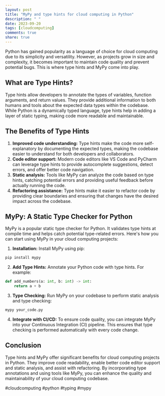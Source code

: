 ```yaml
---
layout: post
title: "MyPy and type hints for cloud computing in Python"
description: " "
date: 2023-09-20
tags: [cloudcomputing]
comments: true
share: true
---
```


Python has gained popularity as a language of choice for cloud computing due to its simplicity and versatility. However, as projects grow in size and complexity, it becomes important to maintain code quality and prevent potential bugs. This is where type hints and MyPy come into play.

## What are Type Hints?
Type hints allow developers to annotate the types of variables, function arguments, and return values. They provide additional information to both humans and tools about the expected data types within the codebase. While Python is a dynamically typed language, type hints help in adding a layer of static typing, making code more readable and maintainable.

## The Benefits of Type Hints
1. **Improved code understanding:** Type hints make the code more self-explanatory by documenting the expected types, making the codebase easier to understand for both developers and collaborators.
2. **Code editor support:** Modern code editors like VS Code and PyCharm can leverage type hints to provide autocomplete suggestions, detect errors, and offer better code navigation.
3. **Static analysis:** Tools like MyPy can analyze the code based on type hints, catching potential errors and providing useful feedback before actually running the code.
4. **Refactoring assistance:** Type hints make it easier to refactor code by providing clear boundaries and ensuring that changes have the desired impact across the codebase.

## MyPy: A Static Type Checker for Python
MyPy is a popular static type checker for Python. It validates type hints at compile time and helps catch potential type-related errors. Here's how you can start using MyPy in your cloud computing projects:

1. **Installation:** Install MyPy using pip:
```bash
pip install mypy
```

2. **Add Type Hints:** Annotate your Python code with type hints. For example:
```python
def add_numbers(a: int, b: int) -> int:
    return a + b
```

3. **Type Checking:** Run MyPy on your codebase to perform static analysis and type checking:
```bash
mypy your_code.py
```

4. **Integrate with CI/CD:** To ensure code quality, you can integrate MyPy into your Continuous Integration (CI) pipeline. This ensures that type checking is performed automatically with every code change.

## Conclusion
Type hints and MyPy offer significant benefits for cloud computing projects in Python. They improve code readability, enable better code editor support and static analysis, and assist with refactoring. By incorporating type annotations and using tools like MyPy, you can enhance the quality and maintainability of your cloud computing codebase.

#cloudcomputing #python #typing #mypy